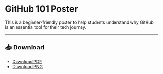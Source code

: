 # GitHub 101 Poster

This is a beginner-friendly poster to help students understand why GitHub is an essential tool for their tech journey.

---

## 📥 Download
- [Download PDF](github-101-poster.pdf)
- [Download PNG](github-101-poster.png)
